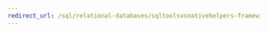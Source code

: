 ```yaml
---
redirect_url: /sql/relational-databases/sqltoolsvsnativehelpers-framewindowvisible?view=sql-server-2014
---
```

